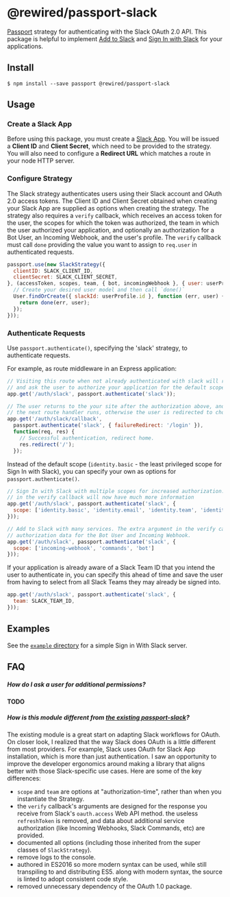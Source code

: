 # @rewired/passport-slack

[Passport](http://passportjs.org/) strategy for authenticating with the Slack OAuth 2.0 API. This
package is helpful to implement [Add to Slack](https://api.slack.com/docs/slack-button) and
[Sign In with Slack](https://api.slack.com/docs/sign-in-with-slack) for your applications.

## Install

```
$ npm install --save passport @rewired/passport-slack
```

## Usage

### Create a Slack App

Before using this package, you must create a [Slack App](https://api.slack.com/slack-apps). You
will be issued a **Client ID** and **Client Secret**, which need to be provided to the strategy.
You will also need to configure a **Redirect URL** which matches a route in your node HTTP server.

### Configure Strategy

The Slack strategy authenticates users using their Slack account and OAuth 2.0 access tokens. The
Client ID and Client Secret obtained when creating your Slack App are supplied as options when
creating the strategy. The strategy also requires a `verify` callback, which receives an access
token for the user, the scopes for which the token was authorized, the team in which the user
authorized your application, and optionally an authorization for a Bot User, an Incoming
Webhook, and the user's profile. The `verify` callback must call `done` providing the value you
want to assign to `req.user` in authenticated requests.

```javascript
passport.use(new SlackStrategy({
  clientID: SLACK_CLIENT_ID,
  clientSecret: SLACK_CLIENT_SECRET,
}, (accessToken, scopes, team, { bot, incomingWebhook }, { user: userProfile , team: teamProfile }, done) => {
  // Create your desired user model and then call `done()`
  User.findOrCreate({ slackId: userProfile.id }, function (err, user) {
    return done(err, user);
  });
}));
```

### Authenticate Requests

Use `passport.authenticate()`, specifying the 'slack' strategy, to authenticate requests.

For example, as route middleware in an Express application:

```javascript
// Visiting this route when not already authenticated with slack will redirect the user to slack.com
// and ask the user to authorize your application for the default scope (`identity.basic`).
app.get('/auth/slack', passport.authenticate('slack'));

// The user returns to the your site after the authorization above, and if it was successful
// the next route handler runs, otherwise the user is redirected to chosen failureRedirect.
app.get('/auth/slack/callback',
  passport.authenticate('slack', { failureRedirect: '/login' }),
  function(req, res) {
    // Successful authentication, redirect home.
    res.redirect('/');
  });
```

Instead of the default scope (`identity.basic` - the least privileged scope for Sign In with Slack),
you can specify your own as options for `passport.authenticate()`.

```javascript
// Sign In with Slack with multiple scopes for increased authorization. The user and team profiles
// in the verify callback will now have much more information
app.get('/auth/slack', passport.authenticate('slack', {
  scope: ['identity.basic', 'identity.email', 'identity.team', 'identity.avatar']
}));

// Add to Slack with many services. The extra argument in the verify callback will now contain
// authorization data for the Bot User and Incoming Webhook.
app.get('/auth/slack', passport.authenticate('slack', {
  scope: ['incoming-webhook', 'commands', 'bot']
}));
```

If your application is already aware of a Slack Team ID that you intend the user to authenticate
in, you can specify this ahead of time and save the user from having to select from all Slack Teams
they may already be signed into.

```javascript
app.get('/auth/slack', passport.authenticate('slack', {
  team: SLACK_TEAM_ID,
}));
```

## Examples

See the [`example` directory](example) for a simple Sign in With Slack server.

## FAQ

##### How do I ask a user for additional permissions?

**TODO**

##### How is this module different from [the existing passport-slack](https://github.com/mjpearson/passport-slack)?

  The existing module is a great start on adapting Slack workflows for OAuth. On closer look, I
  realized that the way Slack does OAuth is a little different from most providers. For example,
  Slack uses OAuth for Slack App installation, which is more than just authentication. I saw an
  opportunity to improve the developer ergonomics around making a library that aligns better with
  those Slack-specific use cases. Here are some of the key differences:

  *  `scope` and `team` are options at "authorization-time", rather than when you instantiate the
     Strategy.
  *  the `verify` callback's arguments are designed for the response you receive from Slack's
     `oauth.access` Web API method. the useless `refreshToken` is removed, and data about additional
     service authorization (like Incoming Webhooks, Slack Commands, etc) are provided.
  *  documented all options (including those inherited from the super classes of `SlackStrategy`).
  *  remove logs to the console.
  *  authored in ES2016 so more modern syntax can be used, while still transpiling to and
     distributing ES5. along with modern syntax, the source is linted to adopt consistent code
     style.
  *  removed unnecessary dependency of the OAuth 1.0 package.
